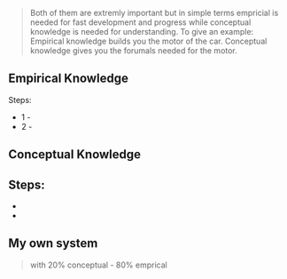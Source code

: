 > Both of them are extremly important but in simple terms empricial is needed for fast development and progress while conceptual knowledge is needed for understanding. To give an example: Empirical knowledge builds you the motor of the car. Conceptual knowledge gives you the forumals needed for the motor. 

## Empirical Knowledge

Steps:
- 1 - 
- 2 -


## Conceptual Knowledge

Steps:
-
-
-


## My own system

> with 20% conceptual - 80% emprical
